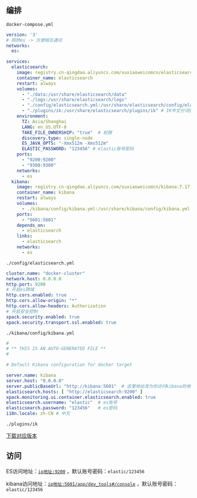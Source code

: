 ## 编排

`docker-compose.yml`

```yaml
version: '3'
# 网桥es -> 方便相互通讯
networks:
  es:

services:
  elasticsearch:
    image: registry.cn-qingdao.aliyuncs.com/xuxiaoweicomcn/elasticsearch:7.17.14
    container_name: elasticsearch
    restart: always
    volumes:
      - "./data:/usr/share/elasticsearch/data"
      - "./logs:/usr/share/elasticsearch/logs"
      - "./config/elasticsearch.yml:/usr/share/elasticsearch/config/elasticsearch.yml"
      - "./plugins/ik:/usr/share/elasticsearch/plugins/ik" # IK中文分词插件
    environment:
      TZ: Asia/Shanghai
      LANG: en_US.UTF-8
      TAKE_FILE_OWNERSHIP: "true"  # 权限
      discovery.type: single-node
      ES_JAVA_OPTS: "-Xmx512m -Xms512m"
      ELASTIC_PASSWORD: "123456" # elastic账号密码
    ports:
      - "9200:9200"
      - "9300:9300"
    networks:
      - es
  kibana:
    image: registry.cn-qingdao.aliyuncs.com/xuxiaoweicomcn/kibana:7.17.14
    container_name: kibana
    restart: always
    volumes:
      - ./kibana/config/kibana.yml:/usr/share/kibana/config/kibana.yml
    ports:
      - "5601:5601"
    depends_on:
      - elasticsearch
    links:
      - elasticsearch
    networks:
      - es
```

`./config/elasticsearch.yml`

```yaml
cluster.name: "docker-cluster"
network.host: 0.0.0.0
http.port: 9200
# 开启es跨域
http.cors.enabled: true
http.cors.allow-origin: "*"
http.cors.allow-headers: Authorization
# 开启安全控制
xpack.security.enabled: true
xpack.security.transport.ssl.enabled: true
```

`./kibana/config/kibana.yml`

```yaml
#
# ** THIS IS AN AUTO-GENERATED FILE **
#

# Default Kibana configuration for docker target

server.name: kibana
server.host: "0.0.0.0"
server.publicBaseUrl: "http://kibana:5601"  # 这里地址改为你访问kibana的地址，不能以 / 结尾
elasticsearch.hosts: [ "http://elasticsearch:9200" ]
xpack.monitoring.ui.container.elasticsearch.enabled: true
elasticsearch.username: "elastic"  # es账号
elasticsearch.password: "123456"   # es密码
i18n.locale: zh-CN # 中文
```

`./plugins/ik` 

[下载对应版本](https://release.infinilabs.com/analysis-ik/stable/)

## 访问

ES访问地址：[`ip地址:9200`](http://www.zhengqingya.com:9200) ，默认账号密码：`elastic/123456`

kibana访问地址：[`ip地址:5601/app/dev_tools#/console`](http://www.zhengqingya.com:5601/app/dev_tools#/console) ，默认账号密码：`elastic/123456`
